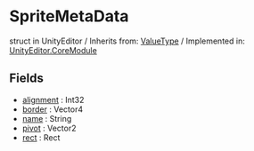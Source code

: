 # SpriteMetaData
struct in UnityEditor
 / Inherits from: <a href="https://docs.unity3d.com/6000.0/Documentation/ScriptReference/ValueType.html">ValueType</a> / Implemented in: <a href="https://docs.unity3d.com/6000.0/Documentation/ScriptReference/UnityEditor.CoreModule.html">UnityEditor.CoreModule</a>
## Fields
- <a href="https://docs.unity3d.com/6000.0/Documentation/ScriptReference/SpriteMetaData-alignment.html">alignment</a> : Int32
- <a href="https://docs.unity3d.com/6000.0/Documentation/ScriptReference/SpriteMetaData-border.html">border</a> : Vector4
- <a href="https://docs.unity3d.com/6000.0/Documentation/ScriptReference/SpriteMetaData-name.html">name</a> : String
- <a href="https://docs.unity3d.com/6000.0/Documentation/ScriptReference/SpriteMetaData-pivot.html">pivot</a> : Vector2
- <a href="https://docs.unity3d.com/6000.0/Documentation/ScriptReference/SpriteMetaData-rect.html">rect</a> : Rect
